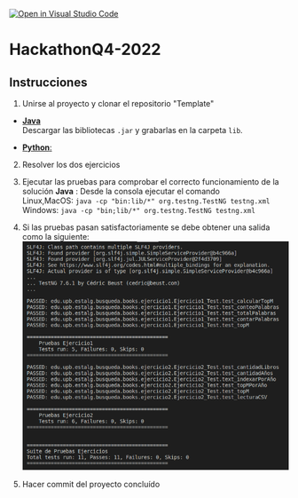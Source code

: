 [![Open in Visual Studio Code](https://classroom.github.com/assets/open-in-vscode-c66648af7eb3fe8bc4f294546bfd86ef473780cde1dea487d3c4ff354943c9ae.svg)](https://classroom.github.com/online_ide?assignment_repo_id=9167247&assignment_repo_type=AssignmentRepo)
# HackathonQ4-2022


## Instrucciones

1. Unirse al proyecto y clonar el repositorio "Template"  

- [**Java**](https://classroom.github.com/a/axhf7mDr)  
Descargar las bibliotecas `.jar` y grabarlas en la carpeta `lib`.  

- [**Python**:](https://classroom.github.com/a/1uUZRys_)  


2. Resolver los dos ejercicios

3. Ejecutar las pruebas para comprobar el correcto funcionamiento de la solución
**Java** : Desde la consola ejecutar el comando  
Linux,MacOS: `java -cp "bin:lib/*" org.testng.TestNG testng.xml`  
Windows: `java -cp "bin;lib/*" org.testng.TestNG testng.xml`

4. Si las pruebas pasan satisfactoriamente se debe obtener una salida como la siguiente:
![](testsPassed.png)

5. Hacer commit del proyecto concluído



